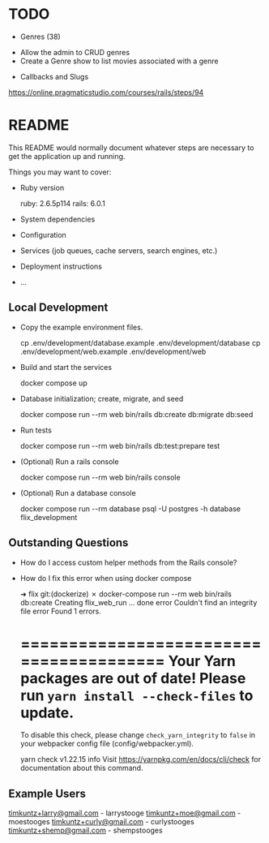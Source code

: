 # TODO

* Genres (38)

- Allow the admin to CRUD genres
- Create a Genre show to list movies associated with a genre

* Callbacks and Slugs

https://online.pragmaticstudio.com/courses/rails/steps/94

# README

This README would normally document whatever steps are necessary to get the
application up and running.

Things you may want to cover:

* Ruby version

  ruby: 2.6.5p114
  rails: 6.0.1

* System dependencies

* Configuration

* Services (job queues, cache servers, search engines, etc.)

* Deployment instructions

* ...

## Local Development

* Copy the example environment files.

    cp .env/development/database.example .env/development/database
    cp .env/development/web.example .env/development/web

* Build and start the services

    docker compose up

* Database initialization; create, migrate, and seed

    docker compose run --rm web bin/rails db:create db:migrate db:seed

* Run tests

    docker compose run --rm web bin/rails db:test:prepare test

* (Optional) Run a rails console

    docker compose run --rm web bin/rails console

* (Optional) Run a database console

    docker compose run --rm database psql -U postgres -h database flix_development


## Outstanding Questions

* How do I access custom helper methods from the Rails console?

- How do I fix this error when using docker compose

    ➜  flix git:(dockerize) ✗ docker-compose run --rm web bin/rails db:create
    Creating flix_web_run ... done
    error Couldn't find an integrity file
    error Found 1 errors.


    ========================================
      Your Yarn packages are out of date!
      Please run `yarn install --check-files` to update.
    ========================================


    To disable this check, please change `check_yarn_integrity`
    to `false` in your webpacker config file (config/webpacker.yml).


    yarn check v1.22.15
    info Visit https://yarnpkg.com/en/docs/cli/check for documentation about this command.


## Example Users

timkuntz+larry@gmail.com - larrystooge
timkuntz+moe@gmail.com - moestooges
timkuntz+curly@gmail.com - curlystooges
timkuntz+shemp@gmail.com - shempstooges

